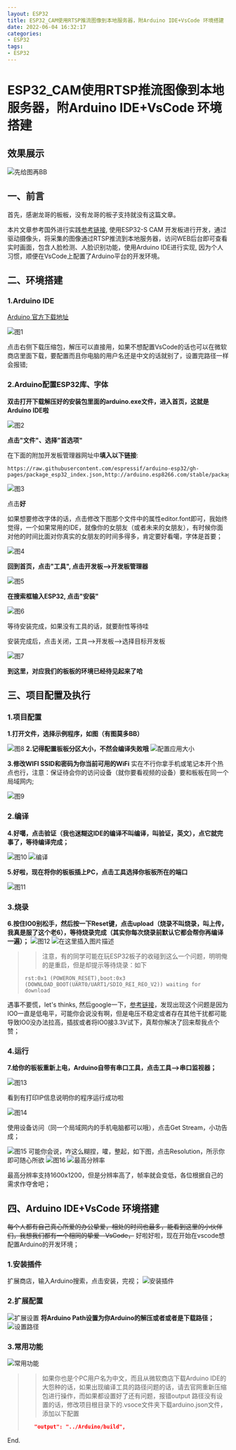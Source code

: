 ```yaml
---
layout: ESP32
title: ESP32_CAM使用RTSP推流图像到本地服务器，附Arduino IDE+VsCode 环境搭建
date: 2022-06-04 16:32:17
categories: 
- ESP32
tags: 
- ESP32
---
```

# ESP32_CAM使用RTSP推流图像到本地服务器，附Arduino IDE+VsCode 环境搭建

## 效果展示

![先给图再BB](https://img-blog.csdnimg.cn/efbac25c014e409eb993e9f5b7522b2e.png)

## 一、前言

首先，感谢龙哥的板板，没有龙哥的板子支持就没有这篇文章。

本片文章参考国外进行实践[参考链接](https://randomnerdtutorials.com/esp32-cam-video-streaming-face-recognition-arduino-ide/), 使用ESP32-S CAM 开发板进行开发，通过驱动摄像头，将采集的图像通过RTSP推流到本地服务器，访问WEB后台即可查看实时画面，包含人脸检测、人脸识别功能，使用Arduino IDE进行实现, 因为个人习惯，顺便在VsCode上配置了Arduino平台的开发环境。

## 二、环境搭建

### 1.Arduino IDE

[Arduino 官方下载地址](https://www.arduino.cc/en/software)

![图1](https://img-blog.csdnimg.cn/ac82615ca7664eb0af79fc5d2247542c.png)

点击右侧下载压缩包，解压可以直接用，如果不想配置VsCode的话也可以在微软商店里面下载，要配置而且你电脑的用户名还是中文的话就别了，设置完路径一样会报错;

### 2.Arduino配置ESP32库、字体

**双击打开下载解压好的安装包里面的arduino.exe文件，进入首页，这就是Arduino IDE啦**

![图2](https://img-blog.csdnimg.cn/281c64fe90e44119ae719ebd6e8bfc58.png)

**点击"文件"、选择"首选项"**

在下面的附加开发板管理器网址中**填入以下链接**:

```code
https://raw.githubusercontent.com/espressif/arduino-esp32/gh-pages/package_esp32_index.json,http://arduino.esp8266.com/stable/package_esp8266com_index.json
```

![图3](https://img-blog.csdnimg.cn/70f3da49dfe448cab6077dda0dc87432.png)

点击**好**

如果想要修改字体的话，点击修改下图那个文件中的属性editor.font即可，我始终觉得，一个如果常用的IDE，就像你的女朋友（或者未来的女朋友），有时候你面对他的时间比面对你真实的女朋友的时间多得多，肯定要好看噶，字体是首要；

![图4](https://img-blog.csdnimg.cn/e7fd2509ca354aeeabbdf0de36ae4939.png)

**回到首页，点击"工具", 点击开发板-->开发板管理器**

![图5](https://img-blog.csdnimg.cn/f1a45578daa349f18d2e9779895dc8a7.png)

**在搜索框输入ESP32, 点击"安装"**

![图6](https://img-blog.csdnimg.cn/c02a9e1320d74c898522a20cabb7c550.png)

等待安装完成，如果没有工具的话，就要耐性等待哇

安装完成后，点击关闭，工具-->开发板-->选择目标开发板

![图7](https://img-blog.csdnimg.cn/12b8f62d4b7b4a0283d6ca88141f048e.png)

**到这里，对应我们的板板的环境已经待见起来了哈**

## 三、项目配置及执行

### 1.项目配置

**1.打开文件，选择示例程序，如图（有图莫多BB）**

![图8](https://img-blog.csdnimg.cn/3d45480f1b8d470d955be52383186973.png)
**2.记得配置板板分区大小，不然会编译失败哦**
![配置应用大小](https://img-blog.csdnimg.cn/d283371baa1c4cd9819c4f9cd6ad26e9.png)

**3.修改WIFI SSID和密码为你当前可用的WiFi**
实在不行你拿手机或笔记本开个热点也行，注意：保证待会你的访问设备（就你要看视频的设备）要和板板在同一个局域网内;

![图9](https://img-blog.csdnimg.cn/8dba974b11fa4c7b92d1fe8c5509ca40.png)

### 2.编译

**4.好噶，点击验证（我也迷糊这IDE的编译不叫编译，叫验证，英文），点它就完事了，等待编译完成；**

![图10](https://img-blog.csdnimg.cn/e82c2bdb12db449b875fc07ed9219b11.png)
![编译](https://img-blog.csdnimg.cn/5e72f983352a45449fc6b58f954be042.png)

**5.好啦，现在将你的板板插上PC，点击工具选择你板板所在的端口**

![图11](https://img-blog.csdnimg.cn/8567ff49863946bfb217cfbc166e217d.png)

### 3.烧录

**6.按住IO0别松手，然后按一下Reset键，点击upload（烧录不叫烧录，叫上传，我真是服了这个老6），等待烧录完成（其实你每次烧录前默认它都会帮你再编译一遍）；**
![图12](https://img-blog.csdnimg.cn/a7c470b260204cdf80b971e15f77a470.png)
![在这里插入图片描述](https://img-blog.csdnimg.cn/5236a95507bc4437a74f29b2a1c31ef6.png)

>> 注意，有的同学可能在玩ESP32板子的收碰到这么一个问题，明明俺的是重启，但是却提示等待烧录：如下
>
> ```ssh
> rst:0x1 (POWERON_RESET),boot:0x3 (DOWNLOAD_BOOT(UART0/UART1/SDIO_REI_REO_V2)) waiting for download
> ```
>
遇事不要慌，let's thinks, 然后google一下，[参考链接](https://github.com/espressif/arduino-esp32/issues/577)，发现出现这个问题是因为IO0一直是低电平，可能你会说没有啊，但是电压不稳定或者存在其他干扰都可能导致IO0没办法拉高，插拔或者将IO0接3.3V试下，真帮你解决了回来帮我点个赞；

### 4.运行

**7.给你的板板重新上电，Arduino自带有串口工具，点击工具-->串口监视器；**

![图13](https://img-blog.csdnimg.cn/d90943181eee46e6865a7ea79d4f147b.png)

看到有打印IP信息说明你的程序运行成功啦

![图14](https://img-blog.csdnimg.cn/5a34891d7144499ebbb419effe25eb77.png)

使用设备访问（同一个局域网内的手机电脑都可以哦），点击Get Stream，小功告成；

![图15](https://img-blog.csdnimg.cn/cf7b303fe47e428087f6cab147015a44.jpeg)
可能你会说，咋这么糊捏，嚯，整起，如下图，点击Resolution，所示你即可随心所欲
![图16](https://img-blog.csdnimg.cn/704100d8843c4abe9e95567633879711.jpeg)
![最高分辨率](https://img-blog.csdnimg.cn/9d46d38814284ea99860f486d6d93751.png)

最高分辨率支持1600x1200，但是分辨率高了，帧率就会变低，各位根据自己的需求作夺舍吧；

## 四、Arduino IDE+VsCode 环境搭建

~~每个人都有自己真心所爱的办公挚爱，相处的时间也最多，能看到这里的小伙伴们，我想我们都有一个相同的挚爱--VsCode，~~ 好啦好啦，现在开始在vscode想配置Arduino的开发环境；

### 1.安装插件

扩展商店，输入Arduino搜索，点击安装，完视；
![安装插件](https://img-blog.csdnimg.cn/fa5c30bb73dc4d11b6b367393e0ca772.png)

### 2.扩展配置

![扩展设置](https://img-blog.csdnimg.cn/176d2ac328824331b686b032c9b67e8a.png)
**将Arduino Path设置为你Arduino的解压或者或者是下载路径；**
![设置路径](https://img-blog.csdnimg.cn/22cdc93248844ee09a93896025baa164.png)

### 3.常用功能

![常用功能](https://img-blog.csdnimg.cn/b2c4e5de98394e62b58ce49c4d3e354b.png)
>> 如果你也是个PC用户名为中文，而且从微软商店下载Arduino IDE的大怨种的话，如果出现编译工具的路径问题的话，请去官网重新压缩包进行操作，而如果都设置好了还有问题，报错output 路径没有设置的话，修改项目根目录下的.vsoce文件夹下载arduino.json文件，添加以下配置
>
>```json
>    "output": "../Arduino/build",
>    ```
>
End.
